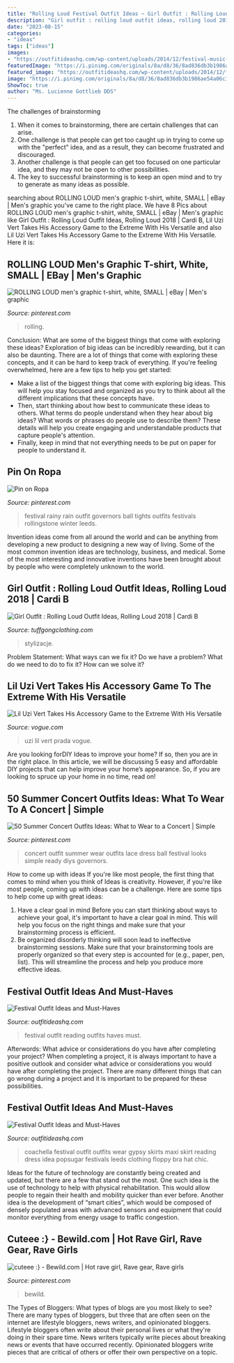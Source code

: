 ```yaml
---
title: "Rolling Loud Festival Outfit Ideas ~ Girl Outfit : Rolling Loud Outfit Ideas, Rolling Loud 2018"
description: "Girl outfit : rolling loud outfit ideas, rolling loud 2018"
date: "2023-08-15"
categories:
- "ideas"
tags: ["ideas"]
images:
- "https://outfitideashq.com/wp-content/uploads/2014/12/festival-music-coachella-outfit-idea-reading-leeds-outfits-ideas-12.jpg"
featuredImage: "https://i.pinimg.com/originals/8a/d8/36/8ad836db3b1986ae54a06c109edacc06.jpg"
featured_image: "https://outfitideashq.com/wp-content/uploads/2014/12/festival-music-coachella-outfit-idea-reading-leeds-outfits-ideas-12.jpg"
image: "https://i.pinimg.com/originals/8a/d8/36/8ad836db3b1986ae54a06c109edacc06.jpg"
ShowToc: true
author: "Ms. Lucienne Gottlieb DDS"
---
```



The challenges of brainstorming
1. When it comes to brainstorming, there are certain challenges that can arise.
2. One challenge is that people can get too caught up in trying to come up with the "perfect" idea, and as a result, they can become frustrated and discouraged.
3. Another challenge is that people can get too focused on one particular idea, and they may not be open to other possibilities.
4. The key to successful brainstorming is to keep an open mind and to try to generate as many ideas as possible.

	

		
searching about ROLLING LOUD men&#039;s graphic t-shirt, white, SMALL | eBay | Men&#039;s graphic you've came to the right place. We have 8 Pics about ROLLING LOUD men&#039;s graphic t-shirt, white, SMALL | eBay | Men&#039;s graphic like Girl Outfit : Rolling Loud Outfit Ideas, Rolling Loud 2018 | Cardi B, Lil Uzi Vert Takes His Accessory Game to the Extreme With His Versatile and also Lil Uzi Vert Takes His Accessory Game to the Extreme With His Versatile. Here it is:
		
    
## ROLLING LOUD Men&#039;s Graphic T-shirt, White, SMALL | EBay | Men&#039;s Graphic

<img loading=lazy src="https://i.pinimg.com/originals/8a/d8/36/8ad836db3b1986ae54a06c109edacc06.jpg" onerror="this.onerror=null;this.src='https://tse1.mm.bing.net/th?id=OIP.hDfJPvNrR6bX8agAFW7xBgAAAA&amp;pid=15.1';" alt="ROLLING LOUD men&#039;s graphic t-shirt, white, SMALL | eBay | Men&#039;s graphic">

_Source: pinterest.com_

>rolling. 

	

Conclusion: What are some of the biggest things that come with exploring these ideas?
Exploration of big ideas can be incredibly rewarding, but it can also be daunting. There are a lot of things that come with exploring these concepts, and it can be hard to keep track of everything. If you're feeling overwhelmed, here are a few tips to help you get started: 
- Make a list of the biggest things that come with exploring big ideas. This will help you stay focused and organized as you try to think about all the different implications that these concepts have. 
- Then, start thinking about how best to communicate these ideas to others. What terms do people understand when they hear about big ideas? What words or phrases do people use to describe them? These details will help you create engaging and understandable products that capture people's attention. 
- Finally, keep in mind that not everything needs to be put on paper for people to understand it.

    
## Pin On Ropa

<img loading=lazy src="https://i.pinimg.com/originals/91/78/3e/91783ea4912e3ad302d6928d6c3c7496.jpg" onerror="this.onerror=null;this.src='https://tse4.mm.bing.net/th?id=OIP.A1VTPIiQh3TmSi0kvkdeiwHaK8&amp;pid=15.1';" alt="Pin on Ropa">

_Source: pinterest.com_

>festival rainy rain outfit governors ball tights outfits festivals rollingstone winter leeds. 

	

Invention ideas come from all around the world and can be anything from developing a new product to designing a new way of living. Some of the most common invention ideas are technology, business, and medical. Some of the most interesting and innovative inventions have been brought about by people who were completely unknown to the world.

    
## Girl Outfit : Rolling Loud Outfit Ideas, Rolling Loud 2018 | Cardi B

<img loading=lazy src="https://i.pinimg.com/originals/a6/33/6f/a6336ff4237e42c4d12de6c92d1f56da.jpg" onerror="this.onerror=null;this.src='https://tse2.mm.bing.net/th?id=OIP.JZ3fL5YacWUrGFqKGmY6nQHaJQ&amp;pid=15.1';" alt="Girl Outfit : Rolling Loud Outfit Ideas, Rolling Loud 2018 | Cardi B">

_Source: tuffgongclothing.com_

>stylizacje. 

	

Problem Statement: What ways can we fix it?
Do we have a problem?
What do we need to do to fix it?
How can we solve it?

    
## Lil Uzi Vert Takes His Accessory Game To The Extreme With His Versatile

<img loading=lazy src="https://assets.vogue.com/photos/5cdddb0ed90148938f5a6964/16:9/w_1280,c_limit/00-social-lil-uzi-vert-prada.jpg" onerror="this.onerror=null;this.src='https://tse2.mm.bing.net/th?id=OIP.n_dCgx6ex-aLpbMMu5AAmwHaEK&amp;pid=15.1';" alt="Lil Uzi Vert Takes His Accessory Game to the Extreme With His Versatile">

_Source: vogue.com_

>uzi lil vert prada vogue. 

	

Are you looking forDIY Ideas to improve your home? If so, then you are in the right place. In this article, we will be discussing 5 easy and affordable DIY projects that can help improve your home’s appearance. So, if you are looking to spruce up your home in no time, read on!

    
## 50 Summer Concert Outfits Ideas: What To Wear To A Concert | Simple

<img loading=lazy src="https://i.pinimg.com/originals/69/48/98/694898a8fffc3cdd168cdec21e9084aa.jpg" onerror="this.onerror=null;this.src='https://tse2.mm.bing.net/th?id=OIP.NiJPFawBfkqBSv-tsDp8jwAAAA&amp;pid=15.1';" alt="50 Summer Concert Outfits Ideas: What to Wear to a Concert | Simple">

_Source: pinterest.com_

>concert outfit summer wear outfits lace dress ball festival looks simple ready diys governors. 

	

How to come up with ideas
If you're like most people, the first thing that comes to mind when you think of Ideas is creativity. However, if you're like most people, coming up with ideas can be a challenge. 
Here are some tips to help come up with great ideas: 
1. Have a clear goal in mind 
Before you can start thinking about ways to achieve your goal, it's important to have a clear goal in mind. This will help you focus on the right things and make sure that your brainstorming process is efficient. 
2. Be organized 
 disorderly thinking will soon lead to ineffective brainstorming sessions. Make sure that your brainstorming tools are properly organized so that every step is accounted for (e.g., paper, pen, list). This will streamline the process and help you produce more effective ideas. 

    
## Festival Outfit Ideas And Must-Haves

<img loading=lazy src="https://outfitideashq.com/wp-content/uploads/2014/12/festival-music-coachella-outfit-idea-reading-leeds-outfits-ideas-12.jpg" onerror="this.onerror=null;this.src='https://tse3.mm.bing.net/th?id=OIP.bxrQa0dF-UTg3e4xZspzAwHaLH&amp;pid=15.1';" alt="Festival Outfit Ideas and Must-Haves">

_Source: outfitideashq.com_

>festival outfit reading outfits haves must. 

	

Afterwords: What advice or considerations do you have after completing your project?
When completing a project, it is always important to have a positive outlook and consider what advice or considerations you would have after completing the project. There are many different things that can go wrong during a project and it is important to be prepared for these possibilities.

    
## Festival Outfit Ideas And Must-Haves

<img loading=lazy src="https://outfitideashq.com/wp-content/uploads/2014/12/festival-music-coachella-outfit-idea-reading-leeds-outfits-ideas-8.jpg" onerror="this.onerror=null;this.src='https://tse1.mm.bing.net/th?id=OIP.BZPdFiWcjlRk3NMGeqgifgHaNo&amp;pid=15.1';" alt="Festival Outfit Ideas and Must-Haves">

_Source: outfitideashq.com_

>coachella festival outfit outfits wear gypsy skirts maxi skirt reading dress idea popsugar festivals leeds clothing floppy bra hat chic. 

	

Ideas for the future of technology are constantly being created and updated, but there are a few that stand out the most. One such idea is the use of technology to help with physical rehabilitation. This would allow people to regain their health and mobility quicker than ever before. Another idea is the development of “smart cities”, which would be composed of densely populated areas with advanced sensors and equipment that could monitor everything from energy usage to traffic congestion.

    
## Cuteee :} - Bewild.com | Hot Rave Girl, Rave Gear, Rave Girls

<img loading=lazy src="https://i.pinimg.com/736x/e6/c5/ca/e6c5caaa0b536503b51e3fcb33986111--rave-girls-minkpink.jpg" onerror="this.onerror=null;this.src='https://tse4.mm.bing.net/th?id=OIP._060RR8tL63ndIUIw_mdPwAAAA&amp;pid=15.1';" alt="cuteee :} - Bewild.com | Hot rave girl, Rave gear, Rave girls">

_Source: pinterest.com_

>bewild. 

	

The Types of Bloggers: What types of blogs are you most likely to see?
There are many types of bloggers, but three that are often seen on the internet are lifestyle bloggers, news writers, and opinionated bloggers. Lifestyle bloggers often write about their personal lives or what they're doing in their spare time. News writers typically write pieces about breaking news or events that have occurred recently. Opinionated bloggers write pieces that are critical of others or offer their own perspective on a topic.

